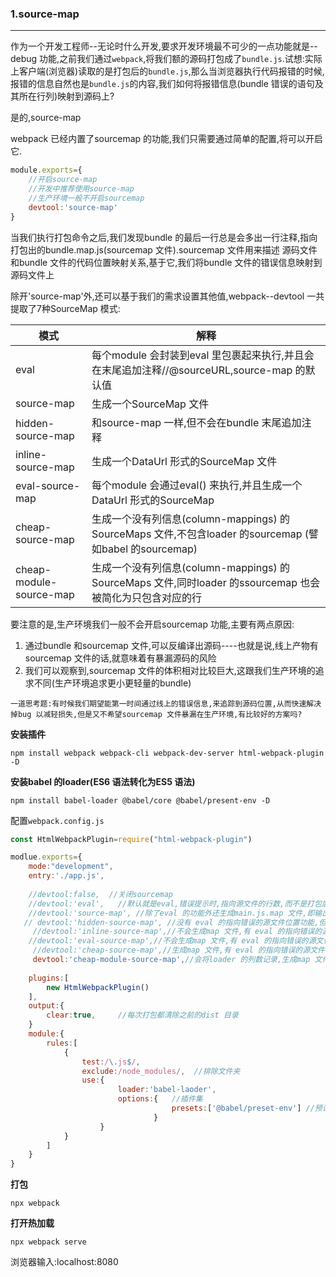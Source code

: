 ### 1.source-map

****

作为一个开发工程师--无论时什么开发,要求开发环境最不可少的一点功能就是--debug 功能,之前我们通过`webpack`,将我们额的源码打包成了`bundle.js`.试想:实际上客户端(浏览器)读取的是打包后的`bundle.js`,那么当浏览器执行代码报错的时候,报错的信息自然也是`bundle.js`的内容,我们如何将报错信息(bundle 错误的语句及其所在行列)映射到源码上?

是的,source-map

webpack 已经内置了sourcemap 的功能,我们只需要通过简单的配置,将可以开启它.

```js
module.exports={
    //开启source-map
    //开发中推荐使用source-map
    //生产环境一般不开启sourcemap
    devtool:'source-map'
}
```

当我们执行打包命令之后,我们发现bundle 的最后一行总是会多出一行注释,指向打包出的bundle.map.js(sourcemap 文件).sourcemap 文件用来描述 源码文件和bundle 文件的代码位置映射关系,基于它,我们将bundle 文件的错误信息映射到源码文件上

除开'source-map'外,还可以基于我们的需求设置其他值,webpack--devtool 一共提取了7种SourceMap 模式:

| 模式                    | 解释                                                         |
| ----------------------- | ------------------------------------------------------------ |
| eval                    | 每个module 会封装到eval 里包裹起来执行,并且会在末尾追加注释//@sourceURL,source-map 的默认值 |
| source-map              | 生成一个SourceMap 文件                                       |
| hidden-source-map       | 和source-map 一样,但不会在bundle 末尾追加注释                |
| inline-source-map       | 生成一个DataUrl 形式的SourceMap 文件                         |
| eval-source-map         | 每个module 会通过eval() 来执行,并且生成一个DataUrl 形式的SourceMap |
| cheap-source-map        | 生成一个没有列信息(column-mappings) 的SourceMaps 文件,不包含loader 的sourcemap (譬如babel 的sourcemap) |
| cheap-module-source-map | 生成一个没有列信息(column-mappings) 的SourceMaps 文件,同时loader 的ssourcemap 也会被简化为只包含对应的行 |

要注意的是,生产环境我们一般不会开启sourcemap 功能,主要有两点原因:

1. 通过bundle 和sourcemap 文件,可以反编译出源码----也就是说,线上产物有sourcemap 文件的话,就意味着有暴漏源码的风险
2. 我们可以观察到,sourcemap 文件的体积相对比较巨大,这跟我们生产环境的追求不同(生产环境追求更小更轻量的bundle)

```
一道思考题:有时候我们期望能第一时间通过线上的错误信息,来追踪到源码位置,从而快速解决掉bug 以减轻损失,但是又不希望sourcemap 文件暴漏在生产环境,有比较好的方案吗?
```

**安装插件**

```
npm install webpack webpack-cli webpack-dev-server html-webpack-plugin -D
```

**安装babel 的loader(ES6 语法转化为ES5 语法)**

```
npm install babel-loader @babel/core @babel/present-env -D
```

配置`webpack.config.js`

```js
const HtmlWebpackPlugin=require("html-webpack-plugin")

modlue.exports={
	mode:"development",
	entry:'./app.js',
    
    //devtool:false,  //关闭sourcemap
    //devtool:'eval',	//默认就是eval,错误提示时,指向源文件的行数,而不是打包后的文件行数
    //devtool:'source-map',	//除了eval 的功能外还生成main.js.map 文件,即输出文件output 的map 文件
   // devtool:'hidden-source-map', //没有 eval 的指向错误的源文件位置功能,但是生成main.js.map 文件,即输出文件output 的map 文件,输出的map 文件不会和源文件做关联了
     //devtool:'inline-source-map',//不会生成map 文件,有 eval 的指向错误的源文件位置功能
    //devtool:'eval-source-map',//不会生成map 文件,有 eval 的指向错误的源文件位置功能,把source 放在了打包后的eval 的注释后面
     //devtool:'cheap-source-map',//生成map 文件,有 eval 的指向错误的源文件位置功能,生成的main.js.map 文件内表明版本,文件名,mappings 记录行数,但是没有记录列数,而source-map 会记录列数,cheap-source-map 相对于source-map,打包产生的map 文件更小
     devtool:'cheap-module-source-map',//会将loader 的列数记录,生成map 文件,有 eval 的指向错误的源文件位置功能,map 记录行数,但是没有记录列数,开发环境推荐使用
    
	plugins:[
		new HtmlWebpackPlugin()
	],
    output:{
        clear:true,		//每次打包都清除之前的dist 目录
    }
    module:{
    	rules:[
    		{
    			test:/\.js$/,
    			exclude:/node_modules/,  //排除文件夹
    			use:{
    					loader:'babel-laoder',
    					options:{	//插件集
    								presets:['@babel/preset-env'] //预设配置
								}
					}
			}
    	]
	}
}
```

**打包**

```
npx webpack 
```

**打开热加载**

```
npx webpack serve
```

浏览器输入:localhost:8080

